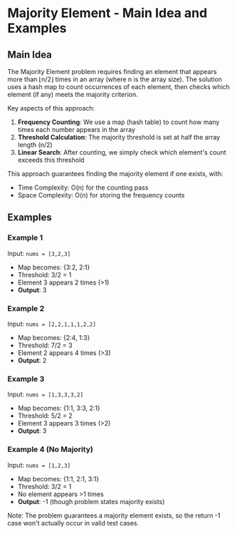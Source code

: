 # Majority Element - Main Idea and Examples

## Main Idea

The Majority Element problem requires finding an element that appears more than ⌊n/2⌋ times in an array (where n is the array size). The solution uses a hash map to count occurrences of each element, then checks which element (if any) meets the majority criterion.

Key aspects of this approach:
1. **Frequency Counting**: We use a map (hash table) to count how many times each number appears in the array
2. **Threshold Calculation**: The majority threshold is set at half the array length (n/2)
3. **Linear Search**: After counting, we simply check which element's count exceeds this threshold

This approach guarantees finding the majority element if one exists, with:
- Time Complexity: O(n) for the counting pass
- Space Complexity: O(n) for storing the frequency counts

## Examples

### Example 1
Input: `nums = [3,2,3]`
- Map becomes: {3:2, 2:1}
- Threshold: 3/2 = 1
- Element 3 appears 2 times (>1)
- **Output**: 3

### Example 2
Input: `nums = [2,2,1,1,1,2,2]`
- Map becomes: {2:4, 1:3}
- Threshold: 7/2 = 3
- Element 2 appears 4 times (>3)
- **Output**: 2

### Example 3
Input: `nums = [1,3,3,3,2]`
- Map becomes: {1:1, 3:3, 2:1}
- Threshold: 5/2 = 2
- Element 3 appears 3 times (>2)
- **Output**: 3

### Example 4 (No Majority)
Input: `nums = [1,2,3]`
- Map becomes: {1:1, 2:1, 3:1}
- Threshold: 3/2 = 1
- No element appears >1 times
- **Output**: -1 (though problem states majority exists)

Note: The problem guarantees a majority element exists, so the return -1 case won't actually occur in valid test cases.
